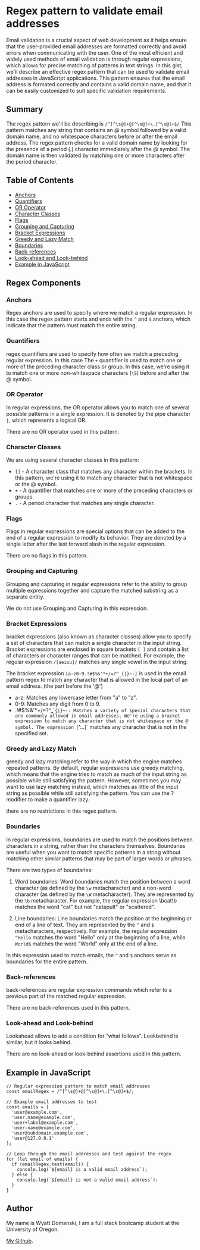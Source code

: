 # Regex pattern to validate email addresses

Email validation is a crucial aspect of web development as it helps ensure that the user-provided email addresses are formatted correctly and avoid errors when communicating with the user. One of the most efficient and widely used methods of email validation is through regular expressions, which allows for precise matching of patterns in text strings. In this gist, we'll describe an effective regex pattern that can be used to validate email addresses in JavaScript applications. This pattern ensures that the email address is formated correctly and contains a valid domain name, and that it can be easily customized to suit specific validation requirements.

## Summary

The regex pattern we'll be describing is `/^[^\s@]+@[^\s@]+\.[^\s@]+$/` This pattern matches any string that contains an @ symbol followed by a valid domain name, and no whitespace characters before or after the email address. The regex pattern checks for a valid domain name by looking for the presence of a period (.) character immediately after the @ symbol. The domain name is then validated by matching one or more characters after the period character.

## Table of Contents

- [Anchors](#anchors)
- [Quantifiers](#quantifiers)
- [OR Operator](#or-operator)
- [Character Classes](#character-classes)
- [Flags](#flags)
- [Grouping and Capturing](#grouping-and-capturing)
- [Bracket Expressions](#bracket-expressions)
- [Greedy and Lazy Match](#greedy-and-lazy-match)
- [Boundaries](#boundaries)
- [Back-references](#back-references)
- [Look-ahead and Look-behind](#look-ahead-and-look-behind)
- [Example in JavaScript](#example-in-javascript)

## Regex Components

### Anchors

Regex anchors are used to specify where we match a regular expression. In this case
the regex pattern starts and ends with the `^` and `$` anchors, which indicate that the pattern must match the entire string.

### Quantifiers

regex quantifiers are used to specify how often we match a preceding regular expression.
In this case
The `+` quantifier is used to match one or more of the preceding character class or group. In this case, we're using it to match one or more non-whitespace characters (`\S`) before and after the @ symbol.

### OR Operator

In regular expressions, the OR operator allows you to match one of several possible patterns in a single expression. It is denoted by the pipe character `|`, which represents a logical OR.

There are no OR operator used in this pattern.

### Character Classes

We are using several character classes in this pattern:

- `[]` - A character class that matches any character within the brackets. In this pattern, we're using it to match any character that is not whitespace or the @ symbol.
- `+` - A quantifier that matches one or more of the preceding characters or groups.
- `.` - A period character that matches any single character.

### Flags

Flags in regular expressions are special options that can be added to the end of a regular expression to modify its behavior. They are denoted by a single letter after the last forward slash in the regular expression.

There are no flags in this pattern.

### Grouping and Capturing

Grouping and capturing in regular expressions refer to the ability to group multiple expressions together and capture the matched substring as a separate entity.

We do not use Grouping and Capturing in this expression.

### Bracket Expressions

bracket expressions (also known as character classes) allow you to specify a set of characters that can match a single character in the input string. Bracket expressions are enclosed in square brackets `[ ]` and contain a list of characters or character ranges that can be matched.
For example, the regular expression `/[aeiou]/` matches any single vowel in the input string.

The bracket expression `[a-z0-9.!#$%&'*+/=?^_{|}~-]` is used in the email pattern regex to match any character that is allowed in the local part of an email address.
(the part before the '@')

- a-z: Matches any lowercase letter from "a" to "z".
- 0-9: Matches any digit from 0 to 9.
- .!#$%&'\*+/=?^\_\``{|}~-: Matches a variety of special characters that are commonly allowed in email addresses.
We're using a bracket expression to match any character that is not whitespace or the @ symbol. The expression `[^...]` matches any character that is not in the specified set.

### Greedy and Lazy Match

greedy and lazy matching refer to the way in which the engine matches repeated patterns.
By default, regular expressions use greedy matching, which means that the engine tries to match as much of the input string as possible while still satisfying the pattern.
However, sometimes you may want to use lazy matching instead, which matches as little of the input string as possible while still satisfying the pattern. You can use the ? modifier to make a quantifier lazy.

there are no restrictions in this regex pattern.

### Boundaries

In regular expressions, boundaries are used to match the positions between characters in a string, rather than the characters themselves. Boundaries are useful when you want to match specific patterns in a string without matching other similar patterns that may be part of larger words or phrases.

There are two types of boundaries:

1. Word boundaries: Word boundaries match the position between a word character (as defined by the `\w` metacharacter) and a non-word character (as defined by the `\W` metacharacter). They are represented by the `\b` metacharacter. For example, the regular expression \bcat\b matches the word "cat" but not "catapult" or "scattered".

2. Line boundaries: Line boundaries match the position at the beginning or end of a line of text. They are represented by the `^` and `$` metacharacters, respectively. For example, the regular expression `^Hello` matches the word "Hello" only at the beginning of a line, while `World$` matches the word "World" only at the end of a line.

In this expression used to match emails, the `^` and `$` anchors serve as boundaries for the entire pattern.

### Back-references

back-references are regular expression commands which refer to a previous part of the matched regular expression.

There are no back-references used in this pattern.

### Look-ahead and Look-behind

Lookahead allows to add a condition for “what follows”. Lookbehind is similar, but it looks behind.

There are no look-ahead or look-behind assertions used in this pattern.

## Example in JavaScript

```
// Regular expression pattern to match email addresses
const emailRegex = /^[^\s@]+@[^\s@]+\.[^\s@]+$/;

// Example email addresses to test
const emails = [
  'user@example.com',
  'user.name@example.com',
  'user+label@example.com',
  'user-name@example.com',
  'user@subdomain.example.com',
  'user@127.0.0.1'
];

// Loop through the email addresses and test against the regex
for (let email of emails) {
  if (emailRegex.test(email)) {
    console.log(`${email} is a valid email address`);
  } else {
    console.log(`${email} is not a valid email address`);
  }
}
```

<!-- ![Alt](/Dev/assets/email-regex.png "Title") -->

## Author

My name is Wyatt Domanski, I am a full stack bootcamp student at the University of Oregon.

[My Github](https://github.com/wyamet "Github").
